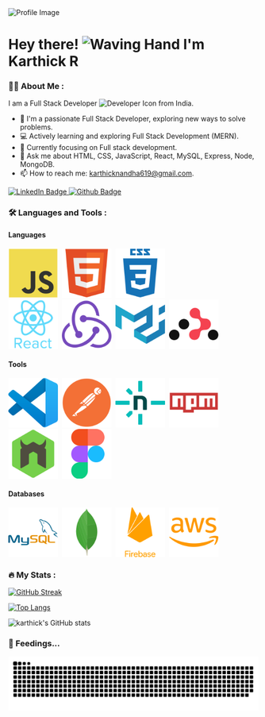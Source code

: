 <div id="header">
  <img src="https://user-images.githubusercontent.com/27279740/164895446-7bcdb5b4-06dd-4763-aa96-80e0fbdf4667.png" alt="Profile Image">
</div>

<h1>
  Hey there!
  <img src="https://media.giphy.com/media/hvRJCLFzcasrR4ia7z/giphy.gif" width="30px" alt="Waving Hand"/>
  I'm Karthick R
</h1>

### 👨‍💻 About Me :

I am a Full Stack Developer <img src="https://media.giphy.com/media/WUlplcMpOCEmTGBtBW/giphy.gif" width="30px" alt="Developer Icon"/> from India.

- :telescope: I'm a passionate Full Stack Developer, exploring new ways to solve problems.
- 💻 Actively learning and exploring Full Stack Development (MERN).
- 🌱 Currently focusing on Full stack development.
- 💬 Ask me about HTML, CSS, JavaScript, React, MySQL, Express, Node, MongoDB.
- 📫 How to reach me:
  karthicknandha619@gmail.com.
<div id="badges">
  <a href="www.linkedin.com/in/karthick-r-85a730269">
    <img src="https://img.shields.io/badge/LinkedIn-blue?style=for-the-badge&logo=linkedin&logoColor=white" alt="LinkedIn Badge"/>
  </a>
  <a href="https://github.com/karthick0529">
    <img src="https://img.shields.io/badge/github-green?style=for-the-badge&logo=github&logoColor=white" alt="Github Badge"/>
  </a>
</div>

### :hammer_and_wrench: Languages and Tools :

#### **Languages**
<div>
  <img src="https://github.com/devicons/devicon/blob/master/icons/javascript/javascript-original.svg" title="JavaScript" alt="JavaScript" width="100" height="100"/>&nbsp;
  <img src="https://github.com/devicons/devicon/blob/master/icons/html5/html5-original.svg" title="HTML5" alt="HTML" width="100" height="100"/>&nbsp;
  <img src="https://github.com/devicons/devicon/blob/master/icons/css3/css3-plain-wordmark.svg" title="CSS3" alt="CSS" width="100" height="100"/>&nbsp;
</div>

<div>
  <img src="https://github.com/devicons/devicon/blob/master/icons/react/react-original-wordmark.svg" title="React" alt="React" width="100" height="100"/>&nbsp;
  <img src="https://github.com/devicons/devicon/blob/master/icons/redux/redux-original.svg" title="Redux" alt="Redux" width="100" height="100"/>&nbsp;
  <img src="https://github.com/devicons/devicon/blob/master/icons/materialui/materialui-original.svg" title="Material UI" alt="Material UI" width="100" height="100"/>&nbsp;
  <img src="https://github.com/devicons/devicon/blob/master/icons/reactrouter/reactrouter-original.svg" title="React Router" alt="React Router" width="100" height="100"/>&nbsp;
</div>

#### **Tools**
<div>
  <img src="https://github.com/devicons/devicon/blob/master/icons/vscode/vscode-original.svg" title="VS Code" alt="VS Code" width="100" height="100"/>&nbsp;
  <img src="https://github.com/devicons/devicon/blob/master/icons/postman/postman-original.svg" title="Postman" alt="Postman" width="100" height="100"/>&nbsp;
  <img src="https://github.com/devicons/devicon/blob/master/icons/netlify/netlify-original.svg" title="Netlify" alt="Netlify" width="100" height="100"/>&nbsp;
  <img src="https://github.com/devicons/devicon/blob/master/icons/npm/npm-original-wordmark.svg" title="npm" alt="npm" width="100" height="100"/>&nbsp;
  <img src="https://github.com/devicons/devicon/blob/master/icons/nodemon/nodemon-original.svg" title="Nodemon" alt="Nodemon" width="100" height="100"/>&nbsp;
  <img src="https://github.com/devicons/devicon/blob/master/icons/figma/figma-original.svg" title="Figma" alt="Figma" width="100" height="100"/>&nbsp;
</div>

#### **Databases**
<div>
  <img src="https://github.com/devicons/devicon/blob/master/icons/mysql/mysql-original-wordmark.svg" title="MySQL" alt="MySQL" width="100" height="100"/>&nbsp;
  <img src="https://github.com/devicons/devicon/blob/master/icons/mongodb/mongodb-original.svg" title="MongoDB" alt="MongoDB" width="100" height="100"/>&nbsp;
  <img src="https://github.com/devicons/devicon/blob/master/icons/firebase/firebase-plain-wordmark.svg" title="Firebase" alt="Firebase" width="100" height="100"/>&nbsp;
  <img src="https://github.com/devicons/devicon/blob/master/icons/amazonwebservices/amazonwebservices-plain-wordmark.svg" title="AWS" alt="AWS" width="100" height="100"/>&nbsp;
</div>

### :fire: My Stats :

[![GitHub Streak](https://github-readme-streak-stats.herokuapp.com?user=karthick0529&theme=dark)](https://git.io/streak-stats)

[![Top Langs](https://github-readme-stats.vercel.app/api/top-langs/?username=karthick0529&layout=compact&theme=vision-friendly-dark)](https://github.com/karthick0529/github-readme-stats)


![karthick's GitHub stats](https://github-readme-stats.vercel.app/api?username=karthick0529&show_icons=true&theme=radical)

### 🍕 Feedings...

![Snake animation](https://raw.githubusercontent.com/karthick0529/karthick0529/output/github-contribution-grid-snake-dark.svg)

